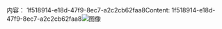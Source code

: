 <span data-ttu-id="8886c-101">内容： 1f518914-e18d-47f9-8ec7-a2c2cb62faa8</span><span class="sxs-lookup"><span data-stu-id="8886c-101">Content: 1f518914-e18d-47f9-8ec7-a2c2cb62faa8</span></span>![图像](d5e33d25-a98e-4fe5-84c7-f166b7a054ff.png)
